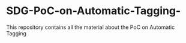 # SDG-PoC-on-Automatic-Tagging-
This repository contains all the material about the PoC on Automatic Tagging 

